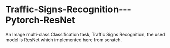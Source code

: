 # Traffic-Signs-Recognition---Pytorch-ResNet
An Image multi-class Classification task, Traffic Signs Recognition, the used model is ResNet which implemented here from scratch. 

